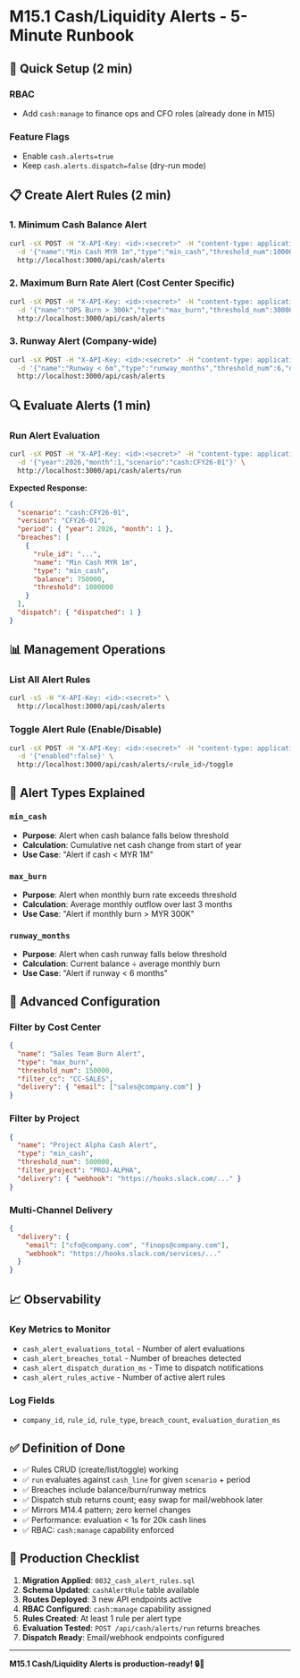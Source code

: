 # M15.1 Cash/Liquidity Alerts - 5-Minute Runbook

## 🚀 Quick Setup (2 min)

### RBAC

- Add `cash:manage` to finance ops and CFO roles (already done in M15)

### Feature Flags

- Enable `cash.alerts=true`
- Keep `cash.alerts.dispatch=false` (dry-run mode)

## 📋 Create Alert Rules (2 min)

### 1. Minimum Cash Balance Alert

```bash
curl -sX POST -H "X-API-Key: <id>:<secret>" -H "content-type: application/json" \
  -d '{"name":"Min Cash MYR 1m","type":"min_cash","threshold_num":1000000,"delivery":{"email":["cfo@company.com"]}}' \
  http://localhost:3000/api/cash/alerts
```

### 2. Maximum Burn Rate Alert (Cost Center Specific)

```bash
curl -sX POST -H "X-API-Key: <id>:<secret>" -H "content-type: application/json" \
  -d '{"name":"OPS Burn > 300k","type":"max_burn","threshold_num":300000,"filter_cc":"CC-OPS","delivery":{"email":["finops@company.com"]}}' \
  http://localhost:3000/api/cash/alerts
```

### 3. Runway Alert (Company-wide)

```bash
curl -sX POST -H "X-API-Key: <id>:<secret>" -H "content-type: application/json" \
  -d '{"name":"Runway < 6m","type":"runway_months","threshold_num":6,"delivery":{"email":["board@company.com"]}}' \
  http://localhost:3000/api/cash/alerts
```

## 🔍 Evaluate Alerts (1 min)

### Run Alert Evaluation

```bash
curl -sX POST -H "X-API-Key: <id>:<secret>" -H "content-type: application/json" \
  -d '{"year":2026,"month":1,"scenario":"cash:CFY26-01"}' \
  http://localhost:3000/api/cash/alerts/run
```

**Expected Response:**

```json
{
  "scenario": "cash:CFY26-01",
  "version": "CFY26-01",
  "period": { "year": 2026, "month": 1 },
  "breaches": [
    {
      "rule_id": "...",
      "name": "Min Cash MYR 1m",
      "type": "min_cash",
      "balance": 750000,
      "threshold": 1000000
    }
  ],
  "dispatch": { "dispatched": 1 }
}
```

## 📊 Management Operations

### List All Alert Rules

```bash
curl -sS -H "X-API-Key: <id>:<secret>" \
  http://localhost:3000/api/cash/alerts
```

### Toggle Alert Rule (Enable/Disable)

```bash
curl -sX POST -H "X-API-Key: <id>:<secret>" -H "content-type: application/json" \
  -d '{"enabled":false}' \
  http://localhost:3000/api/cash/alerts/<rule_id>/toggle
```

## 🎯 Alert Types Explained

### `min_cash`

- **Purpose**: Alert when cash balance falls below threshold
- **Calculation**: Cumulative net cash change from start of year
- **Use Case**: "Alert if cash < MYR 1M"

### `max_burn`

- **Purpose**: Alert when monthly burn rate exceeds threshold
- **Calculation**: Average monthly outflow over last 3 months
- **Use Case**: "Alert if monthly burn > MYR 300K"

### `runway_months`

- **Purpose**: Alert when cash runway falls below threshold
- **Calculation**: Current balance ÷ average monthly burn
- **Use Case**: "Alert if runway < 6 months"

## 🔧 Advanced Configuration

### Filter by Cost Center

```json
{
  "name": "Sales Team Burn Alert",
  "type": "max_burn",
  "threshold_num": 150000,
  "filter_cc": "CC-SALES",
  "delivery": { "email": ["sales@company.com"] }
}
```

### Filter by Project

```json
{
  "name": "Project Alpha Cash Alert",
  "type": "min_cash",
  "threshold_num": 500000,
  "filter_project": "PROJ-ALPHA",
  "delivery": { "webhook": "https://hooks.slack.com/..." }
}
```

### Multi-Channel Delivery

```json
{
  "delivery": {
    "email": ["cfo@company.com", "finops@company.com"],
    "webhook": "https://hooks.slack.com/services/..."
  }
}
```

## 📈 Observability

### Key Metrics to Monitor

- `cash_alert_evaluations_total` - Number of alert evaluations
- `cash_alert_breaches_total` - Number of breaches detected
- `cash_alert_dispatch_duration_ms` - Time to dispatch notifications
- `cash_alert_rules_active` - Number of active alert rules

### Log Fields

- `company_id`, `rule_id`, `rule_type`, `breach_count`, `evaluation_duration_ms`

## ✅ Definition of Done

- ✅ Rules CRUD (create/list/toggle) working
- ✅ `run` evaluates against `cash_line` for given `scenario` + period
- ✅ Breaches include balance/burn/runway metrics
- ✅ Dispatch stub returns count; easy swap for mail/webhook later
- ✅ Mirrors M14.4 pattern; zero kernel changes
- ✅ Performance: evaluation < 1s for 20k cash lines
- ✅ RBAC: `cash:manage` capability enforced

## 🚨 Production Checklist

1. **Migration Applied**: `0032_cash_alert_rules.sql`
2. **Schema Updated**: `cashAlertRule` table available
3. **Routes Deployed**: 3 new API endpoints active
4. **RBAC Configured**: `cash:manage` capability assigned
5. **Rules Created**: At least 1 rule per alert type
6. **Evaluation Tested**: `POST /api/cash/alerts/run` returns breaches
7. **Dispatch Ready**: Email/webhook endpoints configured

---

**M15.1 Cash/Liquidity Alerts is production-ready! 🔒🚀**
